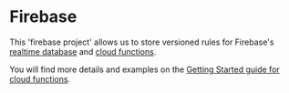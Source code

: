 # Firebase

This 'firebase project' allows us to store versioned rules for Firebase's
[realtime database](https://firebase.google.com/docs/database/) and [cloud
functions](https://firebase.google.com/docs/functions/).

You will find more details and examples on the [Getting Started guide for cloud
functions](https://firebase.google.com/docs/functions/get-started#deploy-and-execute-addmessage).
